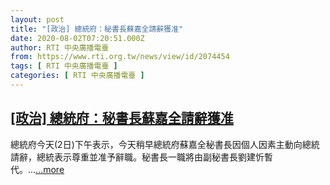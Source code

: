 ```yaml
---
layout: post
title: "[政治] 總統府：秘書長蘇嘉全請辭獲准"
date: 2020-08-02T07:20:51.000Z
author: RTI 中央廣播電臺
from: https://www.rti.org.tw/news/view/id/2074454
tags: [ RTI 中央廣播電臺 ]
categories: [ RTI 中央廣播電臺 ]
---
```

<!--1596352851000-->
[[政治] 總統府：秘書長蘇嘉全請辭獲准](https://www.rti.org.tw/news/view/id/2074454)
------

<div>
總統府今天(2日)下午表示，今天稍早總統府蘇嘉全秘書長因個人因素主動向總統請辭，總統表示尊重並准予辭職。秘書長一職將由副秘書長劉建忻暫代。...<a target="_blank" href="https://www.rti.org.tw/news/view/id/2074454">...more</a>
</div>
